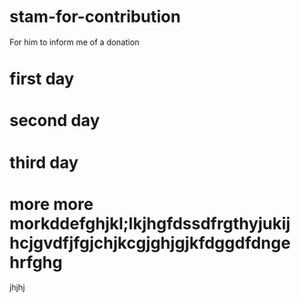 # stam-for-contribution
For him to inform me of a donation

# first day
# second day
# third day
# more more morkddefghjkl;lkjhgfdssdfrgthyjukijhcjgvdfjfgjchjkcgjghjgjkfdggdfdngehrfghg
jhjhj

